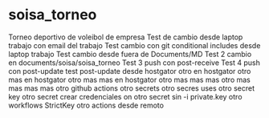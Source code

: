 # soisa_torneo
Torneo deportivo de voleibol de empresa
Test de cambio desde laptop trabajo con email del trabajo
Test cambio con git conditional includes desde laptop trabajo
Test cambio desde fuera de Documents/MD
Test 2 cambio en documents/soisa/soisa_torneo
Test 3 push con post-receive
Test 4 push con post-update
test post-update desde hostgator
otro en hostgator
otro mas en hostgator
otro mas mas en hostgator
otro mas mas mas
otro mas mas mas mas
otro github actions
otro secrets
otro secres uses
otro secret key
otro secret crear credenciales on
otro secret sin -i private.key
otro workflows StrictKey
otro actions desde remoto
